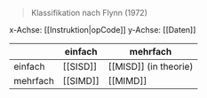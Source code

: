  > Klassifikation nach Flynn (1972)


x-Achse: [[Instruktion|opCode]]
y-Achse: [[Daten]]

|          | einfach  | mehrfach              |
| -------- | -------- | --------------------- |
| einfach  | [[SISD]] | [[MISD]] (in theorie) |
| mehrfach | [[SIMD]] | [[MIMD]]              |
